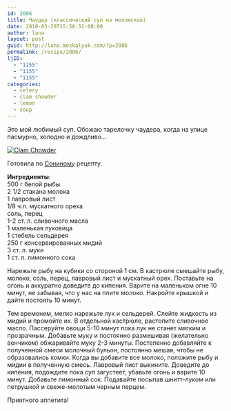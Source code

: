 ```yaml
---
id: 2006
title: Чаудер (классический суп из моллюсков)
date: 2010-03-29T15:58:51-08:00
author: lana
layout: post
guid: http://lana.moskalyuk.com/?p=2006
permalink: /recipe/2006/
ljID:
  - "1155"
  - "1155"
  - "1155"
categories:
  - celery
  - clam chowder
  - lemon
  - soup
---
```

Это мой любимый суп. Обожаю тарелочку чаудера, когда на улице пасмурно, холодно и дождливо&#8230;

<a class="flickr-image alignnone" title="Clam Chowder" href="http://www.flickr.com/photos/67405678@N00/4474865876/" target="_blank"><img src="http://farm3.static.flickr.com/2696/4474865876_63b973134c.jpg" alt="Clam Chowder" /></a>

Готовила по [Сониному](http://sonulya.livejournal.com/40065.html) рецепту.

**Ингредиенты**:  
500 г белой рыбы  
2 1/2 стакана молока  
1 лавровый лист  
1/8 ч.л. мускатного ореха  
соль, перец  
1-2 ст. л. сливочного масла  
1 маленькая луковица  
1 стебель сельдерея  
250 г консервированных мидий  
3 ст. л. муки  
1 ст. л. лимонного сока

Нарежьте рыбу на кубики со стороной 1 см. В кастрюле смешайте рыбу, молоко, соль, перец, лавровый лист и мускатный орех. Поставьте на огонь и аккуратно доведите до кипения. Варите на маленьком огне 10 минут, не забывая, что у нас на плите молоко. Накройте крышкой и дайте постоять 10 минут.

Тем временем, мелко нарежьте лук и сельдерей. Слейте жидкость из мидий и промойте их. В отдельной кастрюле, растопите сливочное масло. Пассеруйте овощи 5-10 минут пока лук не станет мягким и прозрачным. Добавьте муку и постоянно размешивая (желательно венчиком) обжаривайте муку 2-3 минуты. Постепенно добавляйте к полученной смеси молочный бульон, постоянно мешая, чтобы не образовались комки. Когда вы добавите все молоко, положите рыбу и мидии в полученную смесь. Лавровый лист выкините. Доведите до кипения, подождите пока суп загустеет, убавьте огонь и варите 10 минут. Добавьте лимонный сок. Подавайте посыпав шнитт-луком или петрушкой и свеже-молотым черным перцем.

Приятного аппетита!